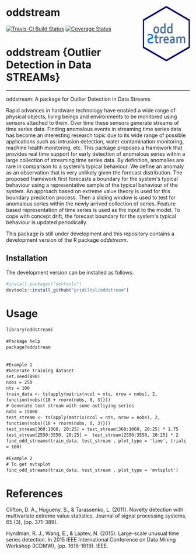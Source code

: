 oddstream <img src="logo.png" align="right" height="150" />
============================================
[![Travis-CI Build Status](https://travis-ci.org/pridiltal/oddstream.svg?branch=master)](https://travis-ci.org/pridiltal/oddstream)
[![Coverage Status](https://img.shields.io/codecov/c/github/pridiltal/oddstream/master.svg)](https://codecov.io/github/pridiltal/oddstream?branch=master)

# oddstream {Outlier Detection in Data STREAMs}
---------------------------------------------------
oddstream: A package for Outlier Detection in Data Streams

Rapid advances in hardware technology have enabled a wide range of physical objects, living beings and 
environments to be monitored using sensors attached to them. Over time these sensors generate streams 
of time series data. Finding anomalous events in streaming time series data has become an interesting 
research topic due to its wide range of possible applications such as: intrusion detection, water 
contamination monitoring, machine health monitoring, etc. This package proposes a framework that provides
real time support for early detection of anomalous series within a large collection of streaming time 
series data. By definition, anomalies are rare in comparison to a system's typical behaviour. We define
an anomaly as an observation that is very unlikely given the forecast distribution. The proposed framework
first forecasts a boundary for the system's typical behaviour using a representative sample of the typical
behaviour of the system. An approach based on extreme value theory is used for this boundary prediction
process. Then a sliding window is used to test for anomalous series within the newly arrived collection 
of series. Feature based representation of time series is used as the input to the model. To cope with 
concept drift, the forecast boundary for the system's typical behaviour is updated periodically. 

This package is still under development and this repository contains a development version of the R package *oddstream*.

Installation
------------
The development version can be installed as follows:
``` r
#install.packages("devtools")
devtools::install_github("pridiltal/oddstream")
```

Usage
============
````
library(oddstream)

#Package help
package?oddstream


#Example 1
#Generate training dataset
set.seed(890)
nobs = 250
nts = 100
train_data <- ts(apply(matrix(ncol = nts, nrow = nobs), 2, function(nobs){10 + rnorm(nobs, 0, 3)}))
# Generate test stream with some outliying series
nobs = 15000
test_stream <- ts(apply(matrix(ncol = nts, nrow = nobs), 2, function(nobs){10 + rnorm(nobs, 0, 3)}))
test_stream[360:1060, 20:25] = test_stream[360:1060, 20:25] * 1.75
test_stream[2550:3550, 20:25] =  test_stream[2550:3550, 20:25] * 2
find_odd_streams(train_data, test_stream , plot_type = 'line', trials = 100)

#Example 2
# To get mvtsplot
find_odd_streams(train_data, test_stream , plot_type = 'mvtsplot')

````


References
===========

Clifton, D. A., Hugueny, S., & Tarassenko, L. (2011). Novelty detection with multivariate extreme value statistics. Journal of signal processing systems, 65 (3), (pp. 371-389).

Hyndman, R. J., Wang, E., & Laptev, N. (2015). Large-scale unusual time series
detection. In 2015 IEEE International Conference on Data Mining Workshop
(ICDMW), (pp. 1616-1619). IEEE.

